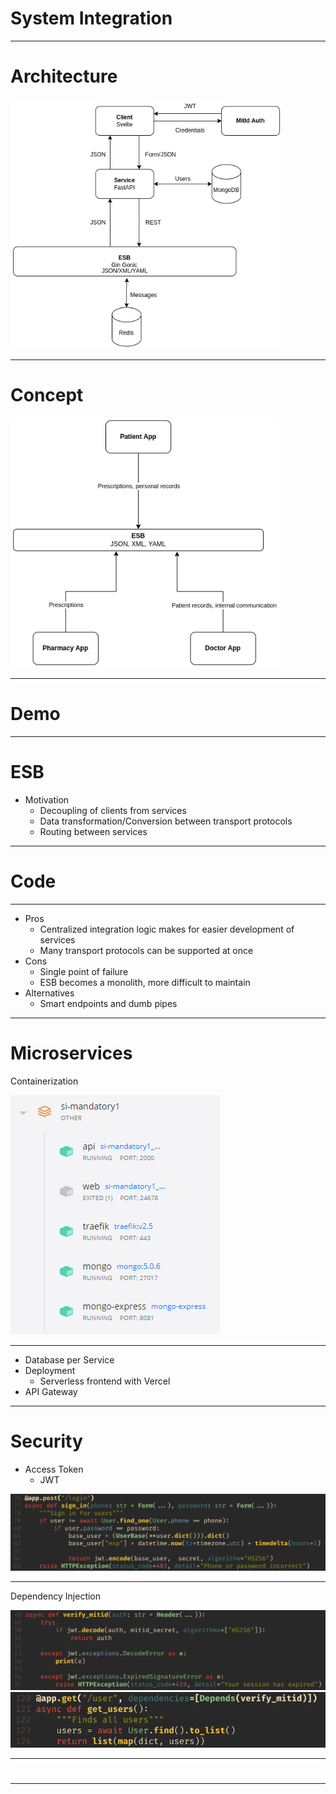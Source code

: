 # System Integration

---

# Architecture

<img src="static/architecture.png" height="400px">

---

# Concept

<img src="static/esb_concept.png" height="400px">

---

# Demo

---

# ESB

- Motivation
  - Decoupling of clients from services
  - Data transformation/Conversion between transport protocols
  - Routing between services

---

# Code

---

- Pros
  - Centralized integration logic makes for easier development of services
  - Many transport protocols can be supported at once
- Cons
  - Single point of failure
  - ESB becomes a monolith, more difficult to maintain
- Alternatives
  - Smart endpoints and dumb pipes

---

# Microservices

Containerization
  
<img src="static/containers.png">

---

- Database per Service
- Deployment
  - Serverless frontend with Vercel
- API Gateway

---

# Security

- Access Token
  - JWT

<img src="static/login.png">

---

Dependency Injection

<img src="static/verify_mitid.png">

<img src="static/dependency_injection.png">

---

# 

---
